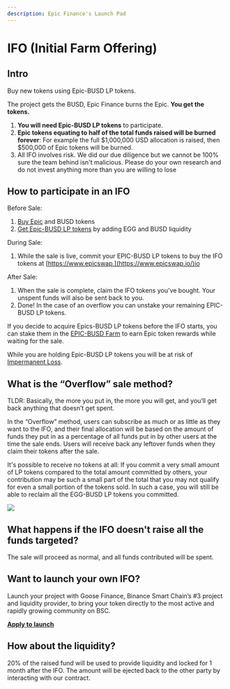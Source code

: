 ```yaml
---
description: Epic Finance's Launch Pad
---
```


# IFO \(Initial Farm Offering\)

## Intro <a id="intro"></a>

Buy new tokens using Epic-BUSD LP tokens.

The project gets the BUSD, Epic Finance burns the Epic. **You get the tokens.**

1. **You will need Epic-BUSD LP tokens** to participate.
2. **Epic tokens equating to half of the total funds raised will be burned forever**: For example the full $1,000,000 USD allocation is raised, then $500,000 of Epic tokens will be burned.
3. All IFO involves risk. We did our due diligence but we cannot be 100% sure the team behind isn't malicious. Please do your own research and do not invest anything more than you are willing to lose

## **How to participate in an IFO** <a id="how-to-participate-in-an-ifo"></a>

Before Sale:

1. ​[Buy Epic](https://exchange.epicswap.io/#/swap) and BUSD tokens
2. ​[Get Epic-BUSD LP tokens](https://exchange.epicswap.io/#/pool) by adding EGG and BUSD liquidity

During Sale:

1. While the sale is live, commit your EPIC-BUSD LP tokens to buy the IFO tokens at [https://www.epicswap.](https://www.epicswap.io/)io​

After Sale:

1. When the sale is complete, claim the IFO tokens you've bought. Your unspent funds will also be sent back to you.
2. Done! In the case of an overflow you can unstake your remaining EPIC-BUSD LP tokens.

If you decide to acquire Epics-BUSD LP tokens before the IFO starts, you can stake them in the [EPIC-BUSD Farm](https://www.epicswap.io/code) to earn Epic token rewards while waiting for the sale.

While you are holding Epic-BUSD LP tokens you will be at risk of [Impermanent Loss](https://academy.binance.com/en/articles/impermanent-loss-explained).

## **What is the “Overflow” sale method?** <a id="overflow"></a>

TLDR: Basically, the more you put in, the more you will get, and you’ll get back anything that doesn’t get spent.

In the “Overflow” method, users can subscribe as much or as little as they want to the IFO, and their final allocation will be based on the amount of funds they put in as a percentage of all funds put in by other users at the time the sale ends. Users will receive back any leftover funds when they claim their tokens after the sale.

It's possible to receive no tokens at all: If you commit a very small amount of LP tokens compared to the total amount committed by others, your contribution may be such a small part of the total that you may not qualify for even a small portion of the tokens sold. In such a case, you will still be able to reclaim all the EGG-BUSD LP tokens you committed.

![](https://gblobscdn.gitbook.com/assets%2F-MT5Nug3dG0o_JI3n0I1%2F-MWHbU4P83FzWaEInx6e%2F-MWHbXAJGpf82M8FtLqF%2Fimage.png?alt=media&token=61dc876a-0b84-4c4f-9f9d-6914b9c81759)

## What happens if the IFO doesn't raise all the funds targeted? <a id="what-happens-if-the-ifo-doesnt-raise-all-the-funds-targeted"></a>

The sale will proceed as normal, and all funds contributed will be spent.

## Want to launch your own IFO? <a id="want-to-launch-your-own-ifo"></a>

Launch your project with Goose Finance, Binance Smart Chain’s \#3 project and liquidity provider, to bring your token directly to the most active and rapidly growing community on BSC.

**​**[**Apply to launch**](https://docs.google.com/forms/d/e/1FAIpQLSe7ycrw8Dq4C5Vjc9WNlRtTxEhFDB1Ny6jlAByZ2Y6qBo7SKg/viewform?usp=sf_link)​

## How about the liquidity? <a id="how-about-the-liquidity"></a>

20% of the raised fund will be used to provide liquidity and locked for 1 month after the IFO. The amount will be ejected back to the other party by interacting with our contract.[  
](https://goosedefi.gitbook.io/goose-finance/layered-farming/audit)

